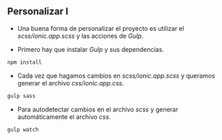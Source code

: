 ## Personalizar I

- Una buena forma de personalizar el proyecto es utilizar el *scss/ionic.app.scss* y las acciones de *Gulp*.

- Primero hay que instalar *Gulp* y sus dependencias.

```bash
npm install

```

- Cada vez que hagamos cambios en *scss/ionic.app.scss* y queramos generar el archivo *css/ionic.app.css*.

```bash
gulp sass

```

- Para autodetectar cambios en el archivo *scss* y generar automáticamente el archivo *css*.

```bash
gulp watch

```
